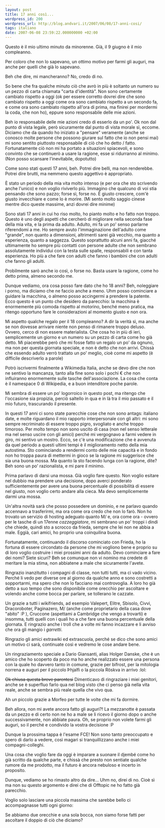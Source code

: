 ```yaml
---
layout: post
title: 17 anni così...
wordpress_id: 200
wordpress_url: http://blog.andvari.it/2007/06/08/17-anni-cosi/
tags: italiano
date: 2007-06-08 23:59:22.000000000 +02:00
---
```

<p>Questo è il mio ultimo minuto da minorenne. Già, il 9 giugno è il mio compleanno.</p>
<p>Per coloro che non lo sapevano, un ottimo motivo per farmi gli auguri, ma anche per quelli che già lo sapevano.</p>
<p>Beh che dire, mi mancheranno? No, credo di no.</p>
<p>So bene che fra qualche minuto ciò che avrò in più è soltanto un numero su un pezzo di carta chiamata "carta d'identità". Non sono certamente cambiato rispetto a oggi (ok per essere corretto dovrei dire che sono cambiato rispetto a oggi come ora sono cambiato rispetto a un secondo fa, e come ora sono cambiato rispetto all'ora di prima, ma finirei per mordermi la coda, che non ho), eppure sono responsabile delle mie azioni.</p>
<p>Beh io responsabile delle mie azioni credo di esserlo da un po'. Ok non dal punto di vista legale, però sicuramente dal punto di vista morale sì, eccome. Diciamo che da quando ho iniziato a "pensare" veramente (anche se conosco molte persone che possono giurare sul fatto che io non pensi mai) mi sono sentito piuttosto responsabile di ciò che ho detto / fatto. Fortunatamente ciò non mi ha portato a situazioni spiacevoli, e sono convinto che se continuerò a usare la ragione, esse si ridurranno al minimo. (Non posso scansare l'inevitabile, dopotutto)</p>
<p>Come sono stati questi 17 anni, beh. Potrei dire belli, ma non renderebbe. Potrei dire brutti, ma nemmeno questo aggettivo è appropriato.</p>
<p>È stato un periodo della mia vita molto intenso (e per ora che sto scrivendo anche l'unico) e non voglio riviverlo più. Immagino che qualcuno di voi stia pensando che sono pazzo; forse sì, forse no. È giusto crescere, com'è giusto invecchiare e come lo è morire. (Mi sento molto saggio cinese mentre dico queste massime, anzi dovrei dire minime)</p>
<p>Sono stati 17 anni in cui ho riso molto, ho pianto molto e ho fatto non troppo. Questo è uno degli aspetti che cercherò di migliorare nella seconda fase della mia vita, e la prima da adulto. Adulto, mi fa un po' senso parlarne riferendomi a me. Ho sempre avuto l'immaginazione dell'adulto come "grande", non quanto a dimensioni, altrimenti sarei già vecchio, ma quanto a esperienza, quanto a saggezza. Questo soprattutto alcuni anni fa, giacché ultimamente ho sempre più contatti con persone adulte che non sembrano assolutamente individui con la testa sulle spalle, responsabili e con tanta esperienza. Ho più a che fare con adulti che fanno i bambini che con adulti che fanno gli adulti.</p>
<p>Probilmente sarò anche io così, o forse no. Basta usare la ragione, come ho detto prima, almeno secondo me.</p>
<p>Dunque vediamo, ora cosa posso fare dato che ho 18 anni? Beh, noleggiare i porno, ma diciamo che ne faccio anche a meno. Uhm posso cominciare a guidare la macchina, o almeno posso accingermi a prendere la patente. Ecco questo è un punto che desidero da parecchio: la macchina è enormemente più comoda rispetto al motorino, benché meno pratica, ma ritengo opportuno fare le considerazioni al momento giusto e non ora.</p>
<p>Mi aspetto qualche regalo per il 18 compleanno? A dir la verità sì, ma anche se non dovesse arrivare niente non penso di rimanere troppo deluso. Ovvero, cerco di non essere materialista. Che cosa ho in più di ieri, semplicemente un giorno e un numero su un pezzo di carta come ho già detto. Mi piacerebbe però che mi fosse fatto un regalo un po' da ognuno, ma non per questa giornata speciale, e non è detto che non arrivi. Chissà che essendo adulto verrò trattato un po' meglio, cioè come mi aspetto (è difficile descriverlo a parole)</p>
<p>Potrò iscrivermi finalmente a Wikimedia Italia, anche se devo dire che non ne sentivo la mancanza, tanto alla fine sono solo i pochi € che non influiranno enormemente sulle tasche dell'associazione. La cosa che conta è il namespace 0 di Wikipedia, e a buon intenditore poche parole.</p>
<p>Mi sembra di essere un po' logorroico in questo post, ma ritengo che l'occasione sia propizia, perciò saltello in qua e in là tra il mio passato e il mio futuro, trascurando il presente.</p>
<p>In questi 17 anni ci sono state parecchie cose che non sono antags: italiano
date, e molte riguardano il mio rapporto interpersonale con gli altri: mi sono sempre recriminato di essere troppo pigro, svogliato e anche troppo timoroso. Per molto tempo non sono uscito di casa (non nel senso letterale ma nel senso uscire con gli amici) perché mi vergognavo a farmi vedere in giro, mi sentivo un mostro. Ecco, se c'è una modificazione che è avvenuta da quel periodo a questi ultimi tempi è il miglioramento netto della mia autostima. Sto cominciando a rendermi conto delle mie capacità e in fondo non ho troppa paura di mettermi in gioco se la ragione mi suggerisce che sia una buona mossa. Ma quanto la sto facendo lunga con la ragione, dite? Beh sono un po' razionalista, e mi pare il minimo.</p>
<p>Prima parlavo di darsi una mossa. Già voglio fare questo. Non voglio esitare nel dubbio ma prendere una decisione, dopo averci ponderato sufficientemente per avere una buona percentuale di possibilità di essere nel giusto, non voglio certo andare alla cieca. Ma devo semplicemente darmi una mossa.</p>
<p>Un'altra novità sarà che posso possedere un dominio, e ne parlavo quando accennavo a trasferirmi, ma ora come ora credo che non lo farò. Non ho trovato un servizio di hosting adeguato quanto M/ e, ora come ora - ovvero per le tasche di un 17enne <em>cazzeggiatore</em>, mi sembrano un po' troppi i dindi che chiede, quindi sto a scrocco da frieda, sempre che lei non ne abbia a male. Eggià, cari amici, ho proprio una coinquilina buona.</p>
<p>Fortunatamente, continuando il discorso cominciato con Frieda, ho la fortuna di essere circondato da persone che mi vogliono bene e proprio su di loro voglio costruire i miei prossimi anni da adulto. Devo cominciare a fare dei nomi? Siete sicuri? Beh se comunque non vi nomino ma credete di meritare la mia stima, non abbiatene a male che sicuramente l'avete.</p>
<p>Ringrazio inanzitutto i compagni di classe, non tutti tutti, ma ci vado vicino. Perché li vedo per diverse ore al giorno da qualche anno e sono costretti a sopportarmi, ma spero che non lo facciano mai controvoglia. A loro ho già detto a suo tempo che sono disponibile come orecchio per ascoltare e volendo anche come bocca per parlare, se tollerano le cazzate.</p>
<p>Un grazie a tutti i wikifriends, ad esempio Valepert, Elitre, Sbisolo, Civvi, Dracoroboter, Paginazero, M/ (anche come proprietario della casa dove "abito" :P ),  Cruccone (aspettami a Cambridge che vengo a trovarti) e insomma, tutti quelli con i quali ho a che fare una buona percentuale della giornata. E ringrazio anche i troll che a volte mi fanno incazzare e li avviso che ora gli mangio i <em>garretti</em>.</p>
<p>Ringrazio gli amici extrawiki ed extrascuola, perché se dico che sono amici un motivo ci sarà, continuate così e vedremo le cose andare bene.</p>
<p>Un ringraziamento speciale a Dario Giansanti, alias Holger Danske, che è un amico che ho scoperto da poco ma ho anche realizzato essere una persona con la quale ho davvero tanto in comune, grazie per bifrost, per la mitologia norrena e auguri per il piccolo Þhjalfi o la piccola Röskva in arrivo :lol:</p>
<p><del> Ok chiusa questa breve parentesi</del> Dimenticavo di ringraziare i miei genitori, anche se è superfluo farlo qua nel blog visto che ci penso già nella vita reale, anche se sembra più reale quella che vivo qua.</p>
<p>Ah un piccolo grazie a Morfeo per tutte le volte che mi fa dormire.</p>
<p>Beh allora, non mi avete ancora fatto gli auguri?! La mezzanotte è passata da un pezzo e di certo non ne ho a male se li ricevo il giorno dopo o anche successivamente, non abbiate paura. Oh, se proprio non volete farmi gli auguri, so il perché e condivido la vostra decisione :P</p>
<p>Dunque la prossima tappa è l'esame FCE! Non sono tanto preoccupato e spero di darlo a vedere, così magari si tranquillizzano anche i miei compagni-colleghi.</p>
<p>Una cosa che voglio fare da oggi è imparare a suonare il djembé come ho già scritto da qualche parte, e chissà che presto non sentiate qualche rumore da me prodotto, ma il futuro è ancora nebuloso e incerto in proposito.</p>
<p>Dunque, vediamo se ho rimasto altro da dire... Uhm no, direi di no. Cioè sì ma non su questo argomento e direi che di Offtopic ne ho fatto già parecchio.</p>
<p>Voglio solo lasciare una piccola massima che sarebbe bello ci accompagnasse tutti ogni giorno:</p>
<p><quote>Se abbiamo due orecchie e una sola bocca, non siamo forse fatti per ascoltare il doppio di ciò che diciamo?</quote>
</p>
